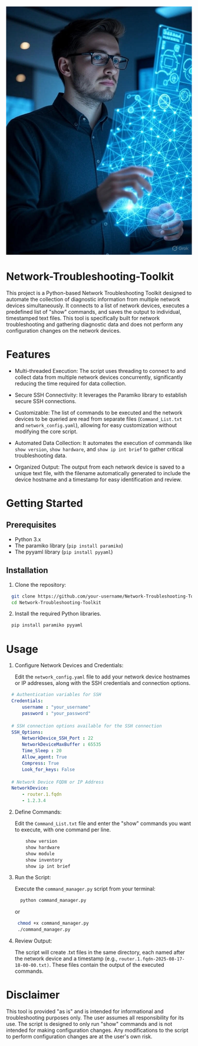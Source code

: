 ![Alt Text](images/af806e83-9735-4f5a-828a-89960ec5eeee.jpg)

# Network-Troubleshooting-Toolkit

This project is a Python-based Network Troubleshooting Toolkit designed to automate the collection of diagnostic information from multiple network devices simultaneously. It connects to a list of network devices, executes a predefined list of "show" commands, and saves the output to individual, timestamped text files. This tool is specifically built for network troubleshooting and gathering diagnostic data and does not perform any configuration changes on the network devices.

# Features

* Multi-threaded Execution: The script uses threading to connect to and collect data from multiple network devices concurrently, significantly reducing the time required for data collection.

* Secure SSH Connectivity: It leverages the Paramiko library to establish secure SSH connections.

* Customizable: The list of commands to be executed and the network devices to be queried are read from separate files (`Command_List.txt` and `network_config.yaml`), allowing for easy customization without modifying the core script.

* Automated Data Collection: It automates the execution of commands like `show version`, `show hardware`, and `show ip int brief` to gather critical troubleshooting data.

* Organized Output: The output from each network device is saved to a unique text file, with the filename automatically generated to include the device hostname and a timestamp for easy identification and review.

# Getting Started

## Prerequisites

* Python 3.x
* The paramiko library (`pip install paramiko`)
* The pyyaml library (`pip install pyyaml`)

## Installation

1. Clone the repository:

```bash
  git clone https://github.com/your-username/Network-Troubleshooting-Toolkit.git
  cd Network-Troubleshooting-Toolkit
```
2. Install the required Python libraries.

  ```bash
    pip install paramiko pyyaml
  ```
# Usage

1. Configure Network Devices and Credentials:

    Edit the `network_config.yaml` file to add your network device hostnames or IP addresses, along with the SSH credentials and connection options.

```yaml
  # Authentication variables for SSH
  Credentials:
      username : "your_username"
      password : "your_password"

  # SSH connection options available for the SSH connection
  SSH_Options:
      NetworkDevice_SSH_Port : 22
      NetworkDeviceMaxBuffer : 65535
      Time_Sleep : 20
      Allow_agent: True
      Compress: True
      Look_for_keys: False

  # Network Device FQDN or IP Address
  NetworkDevice:
      - router.1.fqdn
      - 1.2.3.4
```

2. Define Commands:

    Edit the `Command_List.txt` file and enter the "show" commands you want to execute, with one command per line.

    ```bash
        show version
        show hardware
        show module
        show inventory
        show ip int brief
    ```

3. Run the Script:

   Execute the `command_manager.py` script from your terminal:

   ```bash
     python command_manager.py
   ```

   or

   ```bash
    chmod +x command_manager.py
    ./command_manager.py
   ```

4. Review Output:

   The script will create .txt files in the same directory, each named after the network device and a timestamp (e.g., `router.1.fqdn-2025-08-17-18-00-00.txt)`. These files contain the output of the executed commands.

# Disclaimer

This tool is provided "as is" and is intended for informational and troubleshooting purposes only. The user assumes all responsibility for its use. The script is designed to only run "show" commands and is not intended for making configuration changes. Any modifications to the script to perform configuration changes are at the user's own risk.
